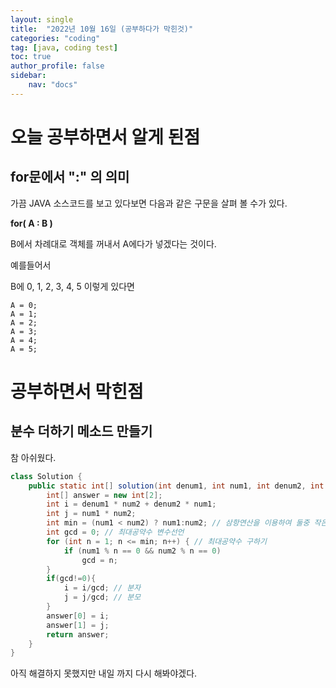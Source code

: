 ```yaml
---
layout: single
title:  "2022년 10월 16일 (공부하다가 막힌것)"
categories: "coding"
tag: [java, coding test]
toc: true
author_profile: false
sidebar:
    nav: "docs"
---
```

# 오늘 공부하면서 알게 된점

## for문에서 ":" 의 의미

가끔 JAVA 소스코드를 보고 있다보면 다음과 같은 구문을 살펴 볼 수가 있다.

**for( A : B )**

B에서 차례대로 객체를 꺼내서 A에다가 넣겠다는 것이다.

예를들어서

B에 0, 1, 2, 3, 4, 5 이렇게 있다면
 
```
A = 0;
A = 1;
A = 2;
A = 3;
A = 4;
A = 5;
```




# 공부하면서 막힌점

## 분수 더하기 메소드 만들기

참 아쉬웠다. 

```java
class Solution {
    public static int[] solution(int denum1, int num1, int denum2, int num2) {
        int[] answer = new int[2];
        int i = denum1 * num2 + denum2 * num1;
        int j = num1 * num2;
        int min = (num1 < num2) ? num1:num2; // 삼항연산을 이용하여 둘중 작은값 구하기
        int gcd = 0; // 최대공약수 변수선언
        for (int n = 1; n <= min; n++) { // 최대공약수 구하기
			if (num1 % n == 0 && num2 % n == 0)
				gcd = n;
		}
        if(gcd!=0){
            i = i/gcd; // 분자
            j = j/gcd; // 분모    
        }
        answer[0] = i;
        answer[1] = j;
        return answer;        
    }
}
```

아직 해결하지 못했지만 내일 까지 다시 해봐야겠다.